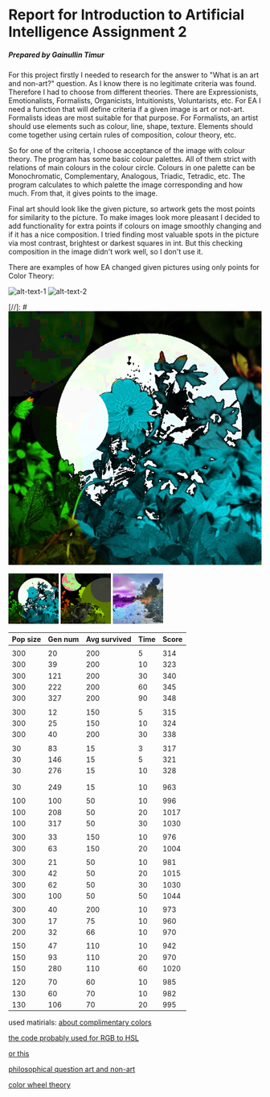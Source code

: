# Report for Introduction to Artificial Intelligence Assignment 2
##### Prepared by Gainullin Timur


For this project firstly I needed to research for the answer to "What is an art and non-art?" question. 
As I know there is no legitimate criteria was found. Therefore I had to choose from different theories. 
There are Expressionists, Emotionalists, Formalists, Organicists, Intuitionists, Voluntarists, etc. 
For EA I need a function that will define criteria if a given image is art or not-art. 
Formalists ideas are most suitable for that purpose. 
For Formalists, an artist should use elements such as colour, line, shape, texture.
Elements should come together using certain rules of composition, colour theory, etc. 

So for one of the criteria, I choose acceptance of the image with colour theory. 
The program has some basic colour palettes. 
All of them strict with relations of main colours in the colour circle. 
Colours in one palette can be Monochromatic, Complementary, Analogous, Triadic, Tetradic, etc.
The program calculates to which palette the image corresponding and how much.
From that, it gives points to the image.

Final art should look like the given picture, so artwork gets the most points for similarity to the picture. 
To make images look more pleasant I decided to add functionality for extra points 
if colours on image smoothly changing and if it has a nice composition. 
I tried finding most valuable spots in the picture via most contrast, brightest or darkest squares in int.
But this checking composition in the image didn't work well, so I don't use it. 


There are examples of how EA changed given pictures using only points for Color Theory:

[example1]: https://github.com/Tumypmyp/IAI_assignment2/blob/master/AI_images/color_theory_only/example1.png "Example 1"
[example1]: https://github.com/Tumypmyp/IAI_assignment2/blob/master/AI_images/color_theory_only/example2.png "Example 2"

![alt-text-1](example1) ![alt-text-2](example2)

[//]: # <img src="AI_images/color_theory_only/example1.png">

<p float="left">
  <img src="/AI_images/color_theory_only/example1.png" width="100" />
  <img src="/AI_images/color_theory_only/example2.png" width="100" /> 
  <img src="/AI_images/color_theory_only/example3.png" width="100" />
</p>

Pop size | Gen num | Avg survived| Time| Score
---|---|---|---|---
||||
300|20|200|5|314
300|39|200|10|323
300|121|200|30|340
300|222|200|60|345
300|327|200|90|348
||||
300|12|150|5|315
300|25|150|10|324
300|40|200|30|338
||||
30|83|15|3|317
30|146|15|5|321
30|276|15|10|328    
||||
||||
30|249|15|10|963
||||
100|100|50|10|996
100|208|50|20|1017
100|317|50|30|1030
||||
300|33|150|10|976
300|63|150|20|1004
||||
300|21|50|10|981
300|42|50|20|1015
300|62|50|30|1030
300|100|50|50|1044
||||
300|40|200|10|973
300|17|75|10|960
200|32|66|10|970
||||        
150|47|110|10|942
150|93|110|20|970
150|280|110|60|1020
||||
120|70|60|10|985
130|60|70|10|982
130|106|70|20|995





used matirials:
[about complimentary colors](https://serennu.com/colour/rgbtohsl.php)

[the code probably used for RGB to HSL](http://biginteger.blogspot.com/2012/01/convert-rgb-to-hsl-and-vice-versa-in.html)

[or this](https://tips4java.wordpress.com/2009/07/05/hsl-color/)

[philosophical question art and non-art](https://medium.com/@christopherwillardauthor/distinguishing-art-from-non-art-discussion-2-part-1-fec2feaa36b4)

[color wheel theory](https://www.canva.com/colors/color-wheel/)